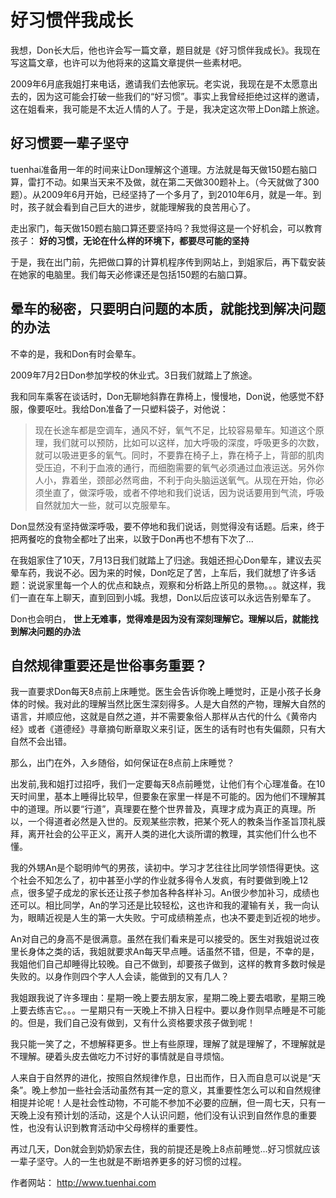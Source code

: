 # 好习惯伴我成长


我想，Don长大后，他也许会写一篇文章，题目就是《好习惯伴我成长》。我现在写这篇文章，也许可以为他将来的这篇文章提供一些素材吧。

2009年6月底我姐打来电话，邀请我们去他家玩。老实说，我现在是不太愿意出去的，因为这可能会打破一些我们的“好习惯”。事实上我曾经拒绝过这样的邀请，这在姐看来，我可能是不太近人情的人了。于是，我决定这次带上Don踏上旅途。

## 好习惯要一辈子坚守

tuenhai准备用一年的时间来让Don理解这个道理。方法就是每天做150题右脑口算，雷打不动。如果当天来不及做，就在第二天做300题补上。（今天就做了300题）。从2009年6月开始，已经坚持了一个多月了，到2010年6月，就是一年。到时，孩子就会看到自己巨大的进步，就能理解我的良苦用心了。

走出家门，每天做150题右脑口算还要坚持吗？我觉得这是一个好机会，可以教育孩子： **好的习惯，无论在什么样的环境下，都要尽可能的坚持**

于是，我在出门前，先把做口算的计算机程序传到网站上，到姐家后，再下载安装在她家的电脑里。我们每天必修课还是包括150题的右脑口算。


## 晕车的秘密，只要明白问题的本质，就能找到解决问题的办法

不幸的是，我和Don有时会晕车。

2009年7月2日Don参加学校的休业式。3日我们就踏上了旅途。

我和同车乘客在谈话时，Don无聊地斜靠在靠椅上，慢慢地，Don说，他感觉不舒服，像要呕吐。我给Don准备了一只塑料袋子，对他说：

>现在长途车都是空调车，通风不好，氧气不足，比较容易晕车。知道这个原理，我们就可以预防，比如可以这样，加大呼吸的深度，呼吸更多的次数，就可以吸进更多的氧气。同时，不要靠在椅子上，靠在椅子上，背部的肌肉受压迫，不利于血液的通行，而细胞需要的氧气必须通过血液运送。另外你人小，靠着坐，颈部必然弯曲，不利于向头脑运送氧气。从现在开始，你必须坐直了，做深呼吸，或者不停地和我们说话，因为说话要用到气流，呼吸自然就加大一些，就可以克服晕车。

Don显然没有坚持做深呼吸，要不停地和我们说话，则觉得没有话题。后来，终于把两餐吃的食物全都吐了出来，以致于Don再也不想有下次了...

在我姐家住了10天，7月13日我们就踏上了归途。我姐还担心Don晕车，建议去买晕车药，我说不必。因为来的时候，Don吃足了苦，上车后，我们就想了许多话题：说说家里每一个人的优点和缺点，观察和分析路上所见的景物。。。就这样，我们一直在车上聊天，直到回到小城。我想，Don以后应该可以永远告别晕车了。

Don也会明白， **世上无难事，觉得难是因为没有深刻理解它。理解以后，就能找到解决问题的办法**


## 自然规律重要还是世俗事务重要？

我一直要求Don每天8点前上床睡觉。医生会告诉你晚上睡觉时，正是小孩子长身体的时候。我对此的理解当然比医生深刻得多。人是大自然的产物，理解大自然的语言，并顺应他，这就是自然之道，并不需要象俗人那样从古代的什么《黄帝内经》或者《道德经》寻章摘句断章取义来引证，医生的话有时也有失偏颇，只有大自然不会出错。

那么，出门在外，入乡随俗，如何保证在8点前上床睡觉？

出发前,我和姐打过招呼，我们一定要每天8点前睡觉，让他们有个心理准备。在10天时间里，基本上睡得比较早，但要象在家里一样是不可能的。因为他们不理解其中的道理。所以要“行道”，真理要在整个世界普及，真理才成为真正的真理。所以，一个得道者必然是入世的。反观某些宗教，把某个死人的教条当作圣旨顶礼膜拜，离开社会的公平正义，离开人类的进化大谈所谓的教理，其实他们什么也不懂。

我的外甥An是个聪明帅气的男孩，读初中。学习才艺往往比同学领悟得更快。这个社会不知怎么了，初中甚至小学的作业就多得令人发疯，有时要做到晚上12点，很多望子成龙的家长还让孩子参加各种各样补习。An很少参加补习，成绩也还可以。相比同学，An的学习还是比较轻松，这也许和我的灌输有关，我一向认为，眼睛近视是人生的第一大失败。宁可成绩稍差点，也决不要走到近视的地步。

An对自己的身高不是很满意。虽然在我们看来是可以接受的。医生对我姐说过夜里长身体之类的话，我姐就要求An每天早点睡。话虽然不错，但是，不幸的是，我姐他们自己却睡得比较晚。自己不做到，却要孩子做到，这样的教育多数时候是失败的。以身作则四个字人人会读，能做到的又有几人？

我姐跟我说了许多理由：星期一晚上要去朋友家，星期二晚上要去唱歌，星期三晚上要去练吉它。。。一星期只有一天晚上不排入日程中。要以身作则早点睡是不可能的。但是，我们自己没有做到，又有什么资格要求孩子做到呢！

我只能一笑了之，不想解释更多。世上有些原理，理解了就是理解了，不理解就是不理解。硬着头皮去做吃力不讨好的事情就是自寻烦恼。

人来自于自然界的进化，按照自然规律作息，日出而作，日入而自息可以说是“天条”。晚上参加一些社会活动虽然有其一定的意义，其重要性怎么可以和自然规律相提并论呢！人是社会性动物，不可能不参加不必要的应酬，但一周七天，只有一天晚上没有预计划的活动，这是个人认识问题，他们没有认识到自然作息的重要性，也没有认识到教育活动中父母榜样的重要性。

再过几天，Don就会到奶奶家去住，我的前提还是晚上8点前睡觉...好习惯就应该一辈子坚守。人的一生也就是不断培养更多的好习惯的过程。


作者网站： http://www.tuenhai.com
